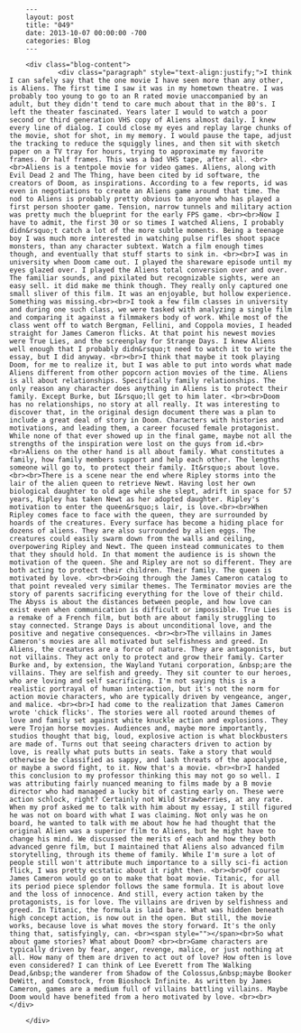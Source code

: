 
        ---
        layout: post
        title: "049"
        date: 2013-10-07 00:00:00 -700
        categories: Blog
        ---

        <div class="blog-content">
				<div class="paragraph" style="text-align:justify;">I think I can safely say that the one movie I have seen more than any other, is Aliens. The first time I saw it was in my hometown theatre. I was probably too young to go to an R rated movie unaccompanied by an adult, but they didn't tend to care much about that in the 80's. I left the theater fascinated. Years later I would to watch a poor second or third generation VHS copy of Aliens almost daily. I knew every line of dialog. I could close my eyes and replay large chunks of the movie, shot for shot, in my memory. I would pause the tape, adjust the tracking to reduce the squiggly lines, and then sit with sketch paper on a TV tray for hours, trying to approximate my favorite frames. Or half frames. This was a bad VHS tape, after all. <br><br>Aliens is a tentpole movie for video games. Aliens, along with Evil Dead 2 and The Thing, have been cited by id software, the creators of Doom, as inspirations. According to a few reports, id was even in negotiations to create an Aliens game around that time. The nod to Aliens is probably pretty obvious to anyone who has played a first person shooter game. Tension, narrow tunnels and military action was pretty much the blueprint for the early FPS game. <br><br>Now I have to admit, the first 30 or so times I watched Aliens, I probably didn&rsquo;t catch a lot of the more subtle moments. Being a teenage boy I was much more interested in watching pulse rifles shoot space monsters, than any character subtext. Watch a film enough times though, and eventually that stuff starts to sink in. <br><br>I was in university when Doom came out. I played the shareware episode until my eyes glazed over. I played the Aliens total conversion over and over. The familiar sounds, and pixilated but recognizable sights, were an easy sell. it did make me think though. They really only captured one small sliver of this film. It was an enjoyable, but hollow experience. Something was missing.<br><br>I took a few film classes in university and during one such class, we were tasked with analyzing a single film and comparing it against a filmmakers body of work. While most of the class went off to watch Bergman, Fellini, and Coppola movies, I headed straight for James Cameron flicks. At that point his newest movies were True Lies, and the screenplay for Strange Days. I knew Aliens well enough that I probably didn&rsquo;t need to watch it to write the essay, but I did anyway. <br><br>I think that maybe it took playing Doom, for me to realize it, but I was able to put into words what made Aliens different from other popcorn action movies of the time. Aliens is all about relationships. Specifically family relationships. The only reason any character does anything in Aliens is to protect their family. Except Burke, but I&rsquo;ll get to him later. <br><br>Doom has no relationships, no story at all really. It was interesting to discover that, in the original design document there was a plan to include a great deal of story in Doom. Characters with histories and motivations, and leading them, a career focused female protagonist. While none of that ever showed up in the final game, maybe not all the strengths of the inspiration were lost on the guys from id.<br><br>Aliens on the other hand is all about family. What constitutes a family, how family members support and help each other. The lengths someone will go to, to protect their family. It&rsquo;s about love. <br><br>There is a scene near the end where Ripley storms into the lair of the alien queen to retrieve Newt. Having lost her own biological daughter to old age while she slept, adrift in space for 57 years, Ripley has taken Newt as her adopted daughter. Ripley's motivation to enter the queen&rsquo;s lair, is love.<br><br>When Ripley comes face to face with the queen, they are surrounded by hoards of the creatures. Every surface has become a hiding place for dozens of aliens. They are also surrounded by alien eggs. The creatures could easily swarm down from the walls and ceiling, overpowering Ripley and Newt. The queen instead communicates to them that they should hold. In that moment the audience is is shown the motivation of the queen. She and Ripley are not so different. They are both acting to protect their children. Their family. The queen is motivated by love. <br><br>Going through the James Cameron catalog to that point revealed very similar themes. The Terminator movies are the story of parents sacrificing everything for the love of their child. The Abyss is about the distances between people, and how love can exist even when communication is difficult or impossible. True Lies is a remake of a French film, but both are about family struggling to stay connected. Strange Days is about unconditional love, and the positive and negative consequences. <br><br>The villains in James Cameron's movies are all motivated but selfishness and greed. In Aliens, the creatures are a force of nature. They are antagonists, but not villains. They act only to protect and grow their family. Carter Burke and, by extension, the Wayland Yutani corporation, &nbsp;are the villains. They are selfish and greedy. They sit counter to our heroes, who are loving and self sacrificing. I'm not saying this is a realistic portrayal of human interaction, but it's not the norm for action movie characters, who are typically driven by vengeance, anger, and malice. <br><br>I had come to the realization that James Cameron wrote 'chick flicks'. The stories were all rooted around themes of love and family set against white knuckle action and explosions. They were Trojan horse movies. Audiences and, maybe more importantly, studios thought that big, loud, explosive action is what blockbusters are made of. Turns out that seeing characters driven to action by love, is really what puts butts in seats. Take a story that would otherwise be classified as sappy, and lash threats of the apocalypse, or maybe a sword fight, to it. Now that's a movie. <br><br>I handed this conclusion to my professor thinking this may not go so well. I was attributing fairly nuanced meaning to films made by a B movie director who had managed a lucky bit of casting early on. These were action schlock, right? Certainly not Wild Strawberries, at any rate. When my prof asked me to talk with him about my essay, I still figured he was not on board with what I was claiming. Not only was he on board, he wanted to talk with me about how he had thought that the original Alien was a superior film to Aliens, but he might have to change his mind. We discussed the merits of each and how they both advanced genre film, but I maintained that Aliens also advanced film storytelling, through its theme of family. While I'm sure a lot of people still won't attribute much importance to a silly sci-fi action flick, I was pretty ecstatic about it right then. <br><br>Of course James Cameron would go on to make that boat movie. Titanic, for all its period piece splendor follows the same formula. It is about love and the loss of innocence. And still, every action taken by the protagonists, is for love. The villains are driven by selfishness and greed. In Titanic, the formula is laid bare. What was hidden beneath high concept action, is now out in the open. But still, the movie works, because love is what moves the story forward. It's the only thing that, satisfyingly, can. <br><span style=""></span><br>So what about game stories? What about Doom? <br><br>Game characters are typically driven by fear, anger, revenge, malice, or just nothing at all. How many of them are driven to act out of love? How often is love even considered? I can think of Lee Everett from The Walking Dead,&nbsp;the wanderer from Shadow of the Colossus,&nbsp;maybe Booker DeWitt, and Comstock, from Bioshock Infinite. As written by James Cameron, games are a medium full of villains battling villains. Maybe Doom would have benefited from a hero motivated by love. <br><br></div>

		</div>
        